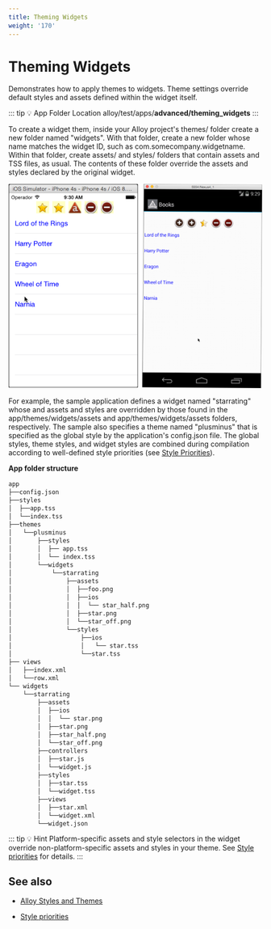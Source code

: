 ```yaml
---
title: Theming Widgets
weight: '170'
---
```


# Theming Widgets

Demonstrates how to apply themes to widgets. Theme settings override default styles and assets defined within the widget itself.

::: tip 💡 App Folder Location
alloy/test/apps/**advanced/theming\_widgets**
:::

To create a widget them, inside your Alloy project's themes/ folder create a new folder named "widgets". With that folder, create a new folder whose name matches the widget ID, such as com.somecompany.widgetname. Within that folder, create assets/ and styles/ folders that contain assets and TSS files, as usual. The contents of these folder override the assets and styles declared by the original widget.

![theme_widgets](./theme_widgets.png)

For example, the sample application defines a widget named "starrating" whose and assets and styles are overridden by those found in the app/themes/widgets/assets and app/themes/widgets/assets folders, respectively. The sample also specifies a theme named "plusminus" that is specified as the global style by the application's config.json file. The global styles, theme styles, and widget styles are combined during compilation according to well-defined style priorities (see [Style Priorities](/guide/Alloy_Framework/Alloy_Guide/Alloy_Views/Alloy_Styles_and_Themes/#style-priorities)).

**App folder structure**

```
app
├──config.json
├──styles
│  ├──app.tss
│  └──index.tss
├──themes
│   └──plusminus
│       ├──styles
│       │  ├── app.tss
│       │  └── index.tss
│       └──widgets
│           └──starrating
│               ├──assets
│               │  ├──foo.png
│               │  ├──ios
│               │  │  └── star_half.png
│               │  ├──star.png
│               │  └──star_off.png
│               └──styles
│                   ├──ios
│                   │   └── star.tss
│                   └──star.tss
├── views
│   ├──index.xml
│   └──row.xml
└── widgets
    └──starrating
        ├──assets
        │  ├──ios
        │  │  └── star.png
        │  ├──star.png
        │  ├──star_half.png
        │  └──star_off.png
        ├──controllers
        │  ├──star.js
        │  └──widget.js
        ├──styles
        │  ├──star.tss
        │  └──widget.tss
        ├──views
        │  ├──star.xml
        │  └──widget.xml
        └──widget.json
```

::: tip 💡 Hint
Platform-specific assets and style selectors in the widget override non-platform-specific assets and styles in your theme. See [Style priorities](/guide/Alloy_Framework/Alloy_Guide/Alloy_Views/Alloy_Styles_and_Themes/#style-priorities) for details.
:::

## See also

* [Alloy Styles and Themes](/guide/Alloy_Framework/Alloy_Guide/Alloy_Views/Alloy_Styles_and_Themes/)

* [Style priorities](/guide/Alloy_Framework/Alloy_Guide/Alloy_Views/Alloy_Styles_and_Themes/#style-priorities)
